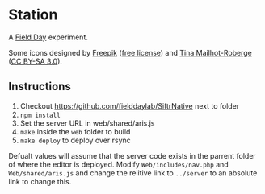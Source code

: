 # Station

A [Field Day](http://fielddaylab.org) experiment.

Some icons designed by [Freepik](http://www.flaticon.com/authors/freepik) ([free license](http://file005.flaticon.com/downloads/license/license.pdf))
and [Tina Mailhot-Roberge](http://vervex.ca/) ([CC BY-SA 3.0](https://creativecommons.org/licenses/by-sa/3.0/)).

## Instructions

1. Checkout https://github.com/fielddaylab/SiftrNative next to folder
2. `npm install`
3. Set the server URL in web/shared/aris.js
4. `make` inside the `web` folder to build
5. `make deploy` to deploy over rsync

Defualt values will assume that the server code exists in the parrent folder of where the editor is deployed.
Modify `Web/includes/nav.php` and `Web/shared/aris.js` and change the relitive link to `../server` to an absolute link to change this.
